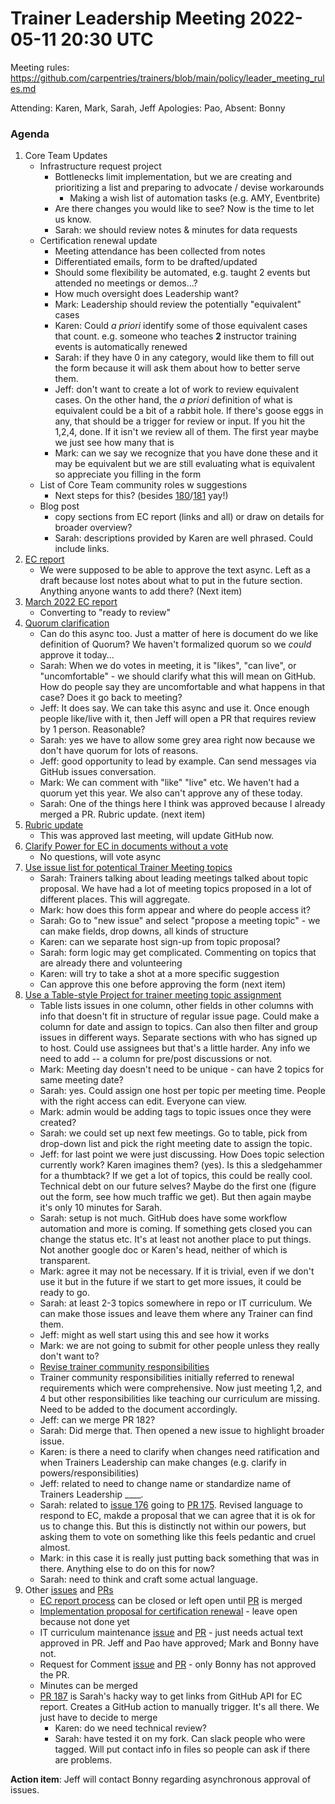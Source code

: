 # Trainer Leadership Meeting 2022-05-11 20:30 UTC

Meeting rules: https://github.com/carpentries/trainers/blob/main/policy/leader_meeting_rules.md

Attending: Karen, Mark, Sarah, Jeff
Apologies: Pao,
Absent: Bonny

### Agenda
1. Core Team Updates
    - Infrastructure request project
        - Bottlenecks limit implementation, but we are creating and 
        prioritizing a list and preparing to advocate / devise workarounds
            - Making a wish list of automation tasks (e.g. AMY, Eventbrite)
        - Are there changes you would like to see? Now is the time to let us 
        know.
        - Sarah: we should review notes & minutes for data requests
    - Certification renewal update
        - Meeting attendance has been collected from notes
        - Differentiated emails, form to be drafted/updated
        - Should some flexibility be automated, e.g. taught 2 events but 
        attended no meetings or demos...? 
        - How much oversight does Leadership want?
        - Mark: Leadership should review the potentially "equivalent" cases
        - Karen: Could _a priori_ identify some of those equivalent cases that 
        count. e.g. someone who teaches **2** instructor training events is 
        automatically renewed
        - Sarah: if they have 0 in any category, would like them to fill out 
        the form because it will ask them about how to better serve them.
        - Jeff: don't want to create a lot of work to review equivalent cases. 
        On the other hand, the _a priori_ definition of what is equivalent 
        could be a bit of a rabbit hole. If there's goose eggs in any, that 
        should be a trigger for review or input. If you hit the 1,2,4, done. If 
        it isn't we review all of them. The first year maybe we just see how 
        many that is
        - Mark: can we say we recognize that you have done these and it may be 
        equivalent but we are still evaluating what is equivalent so appreciate 
        you filling in the form
    - List of Core Team community roles w suggestions
        - Next steps for this? (besides 
          [180](https://github.com/carpentries/trainers/issues/180)/[181](https://github.com/carpentries/trainers/issues/181) 
          yay!)
    - Blog post
        - copy sections from EC report (links and all) or draw on details for 
        broader overview?
        - Sarah: descriptions provided by Karen are well phrased. Could include 
        links.
2. [EC report](https://github.com/carpentries/trainers/issues/168)
    - We were supposed to be able to approve the text async. Left as a draft 
    because lost notes about what to put in the future section. Anything anyone 
    wants to add there? (Next item)
3. [March 2022 EC report](https://github.com/carpentries/trainers/pull/178)
    - Converting to "ready to review"
4. [Quorum clarification](https://github.com/carpentries/trainers/issues/164)
    - Can do this async too. Just a matter of here is document do we like 
    definition of Quorum? We haven't formalized quorum so we *could* approve it 
    today...
    - Sarah: When we do votes in meeting, it is "likes", "can live", or  
    "uncomfortable" - we should clarify what this will mean on GitHub. How do 
    people say they are uncomfortable and what happens in that case? Does it go 
    back to meeting?
    - Jeff: It does say. We can take this async and use it. Once enough people 
    like/live with it, then Jeff will open a PR that requires review by 1 
    person. Reasonable?
    - Sarah: yes we have to allow some grey area right now because we don't 
    have quorum for lots of reasons. 
    - Jeff: good opportunity to lead by example. Can send messages via GitHub 
    issues conversation.
    - Mark: We can comment with "like" "live" etc. We haven't had a quorum yet 
    this year. We also can't approve any of these today.
    - Sarah: One of the things here I think was approved because I already 
    merged a PR. Rubric update. (next item)
5. [Rubric update](https://github.com/carpentries/trainers/issues/172)
    - This was approved last meeting, will update GitHub now.
6. [Clarify Power for EC in documents without a vote](https://github.com/carpentries/trainers/issues/176)
    - No questions, will vote async
7. [Use issue list for potentical Trainer Meeting topics](https://github.com/carpentries/trainers/issues/180)
    - Sarah: Trainers talking about leading meetings talked about topic 
    proposal. We have had a lot of meeting topics proposed in a lot of 
    different places. This will aggregate. 
    - Mark: how does this form appear and where do people access it?
    - Sarah: Go to "new issue" and select "propose a meeting topic"  - we can 
    make fields, drop downs, all kinds of structure
    - Karen: can we separate host sign-up from topic proposal?
    - Sarah: form logic may get complicated. Commenting on topics that are 
    already there and volunteering
    - Karen: will try to take a shot at a more specific suggestion
    - Can approve this one before approving the form (next item)
8. [Use a Table-style Project for trainer meeting topic assignment](https://github.com/carpentries/trainers/issues/181)
    - Table lists issues in one column, other fields in other columns with info 
    that doesn't fit in structure of regular issue page. Could make a column 
    for date and assign to topics. Can also then filter and group issues in 
    different ways. Separate sections with who has signed up to host. Could use 
    assignees but that's a little harder. Any info we need to add -- a column 
    for pre/post discussions or not. 
    - Mark: Meeting day doesn't need to be unique - can have 2 topics for same 
    meeting date?
    - Sarah: yes. Could assign one host per topic per meeting time. People with 
    the right access can edit. Everyone can view. 
    - Mark: admin would be adding tags to topic issues once they were created?
    - Sarah: we could set up next few meetings. Go to table, pick from 
    drop-down list and pick the right meeting date to assign the topic.
    - Jeff: for last point we were just discussing. How Does topic selection 
    currently work? Karen imagines them? (yes). Is this a sledgehammer for a 
    thumbtack? If we get a lot of topics, this could be really cool. Technical 
    debt on our future selves? Maybe do the first one (figure out the form, see 
    how much traffic we get). But then again maybe it's only 10 minutes for 
    Sarah.
    - Sarah: setup is not much. GitHub does have some workflow automation and 
    more is coming. If something gets closed you can change the status etc. 
    It's at least not another place to put things. Not another google doc or 
    Karen's head, neither of which is transparent.
    - Mark: agree it may not be necessary. If it is trivial, even if we don't 
    use it but in the future if we start to get more issues, it could be ready 
    to go. 
    - Sarah: at least 2-3 topics somewhere in repo or IT curriculum. We can 
    make those issues and leave them where any Trainer can find them. 
    - Jeff: might as well start using this and see how it works
    - Mark: we are not going to submit for other people unless they really 
    don't want to?
    - [Revise trainer community responsibilities](https://github.com/carpentries/trainers/issues/184)
    - Trainer community responsibilities initially referred to renewal 
    requirements which were comprehensive. Now just meeting 1,2, and 4 but 
    other responsibilities like teaching our curriculum are missing. Need to be 
    added to the document accordingly.
    - Jeff: can we merge PR 182?
    - Sarah: Did merge that. Then opened a new issue to highlight broader 
    issue. 
    - Karen: is there a need to clarify when changes need ratification and when 
    Trainers Leadership can make changes (e.g. clarify in 
    powers/responsibilities)
    - Jeff: related to need to change name or standardize name of Trainers 
    Leadership ____. 
    - Sarah: related to [issue 176](https://github.com/carpentries/trainers/issues/176) 
    going to [PR 175](https://github.com/carpentries/trainers/pull/175). 
    Revised language to respond to EC, makde a proposal that we can agree that 
    it is ok for us to change this. But this is distinctly not within our 
    powers, but asking them to vote on something like this feels pedantic and 
    cruel almost.
    - Mark: in this case it is really just putting back something that was in 
    there. Anything else to do on this for now?
    - Sarah: need to think and craft some actual language.
9. Other [issues](https://github.com/carpentries/trainers/issues?q=is%3Aopen+is%3Aissue+label%3AProposal+label%3Aapproved) 
and [PRs](https://github.com/carpentries/trainers/pulls)
    - [EC report process](https://github.com/carpentries/trainers/issues/168) 
    can be closed or left open until [PR](https://github.com/carpentries/trainers/pull/178) 
    is merged
    - [Implementation proposal for certification renewal](https://github.com/carpentries/trainers/issues/167) - 
    leave open because not done yet
    - IT curriculum maintenance [issue](https://github.com/carpentries/trainers/issues/82) 
    and [PR](https://github.com/carpentries/trainers/pull/126) - just needs 
    actual text approved in PR. Jeff and Pao have approved; Mark and Bonny have 
    not. 
    - Request for Comment [issue](https://github.com/carpentries/trainers/issues/101)
    and [PR](https://github.com/carpentries/trainers/pull/153) - only Bonny has 
    not approved the PR.
    - Minutes can be merged
    - [PR 187](https://github.com/carpentries/trainers/pull/187) is Sarah's 
    hacky way to get links from GitHub API for EC report. Creates a GitHub 
    action to manually trigger. It's all there. We just have to decide to merge
        - Karen: do we need technical review?
        - Sarah: have tested it on my fork. Can slack people who were tagged. 
        Will put contact info in files so people can ask if there are problems.

**Action item**: Jeff will contact Bonny regarding asynchronous approval of 
issues.

